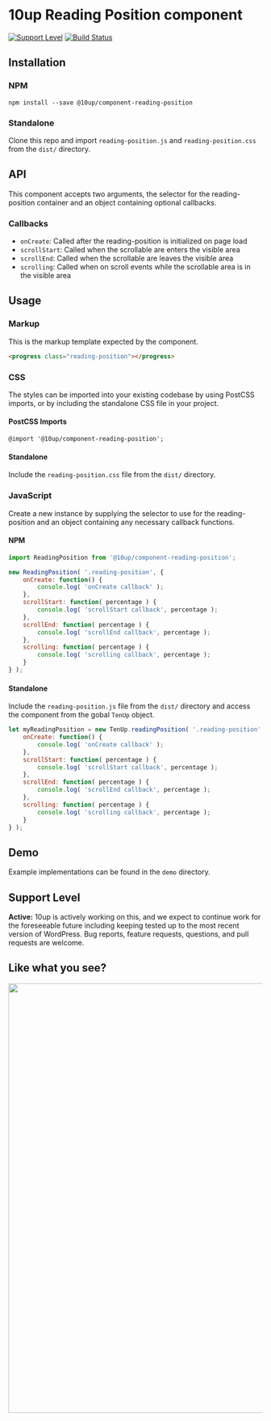 # 10up Reading Position component

[![Support Level](https://img.shields.io/badge/support-active-green.svg)](#support-level) [![Build Status][cli-img]][cli-url]

[cli-img]: https://travis-ci.org/10up/component-reading-position.svg?branch=master
[cli-url]: https://travis-ci.org/10up/component-reading-position

## Installation

### NPM
`npm install --save @10up/component-reading-position`

### Standalone
Clone this repo and import `reading-position.js` and `reading-position.css` from the `dist/` directory.

## API

This component accepts two arguments, the selector for the reading-position container and an object containing optional callbacks.

### Callbacks

- `onCreate`: Called after the reading-position is initialized on page load
- `scrollStart`: Called when the scrollable are enters the visible area
- `scrollEnd`: Called when the scrollable are leaves the visible area
- `scrolling`: Called when on scroll events while the scrollable area is in the visible area

## Usage

### Markup

This is the markup template expected by the component.

```html
<progress class="reading-position"></progress>
```

### CSS

The styles can be imported into your existing codebase by using PostCSS imports, or by including the standalone CSS file in your project.

#### PostCSS Imports
`@import '@10up/component-reading-position';`

#### Standalone
Include the `reading-position.css` file from the `dist/` directory.

### JavaScript

Create a new instance by supplying the selector to use for the reading-position and an object containing any necessary callback functions.

#### NPM

```javascript
import ReadingPosition from '@10up/component-reading-position';

new ReadingPosition( '.reading-position', {
	onCreate: function() {
		console.log( 'onCreate callback' );
	},
	scrollStart: function( percentage ) {
		console.log( 'scrollStart callback', percentage );
	},
	scrollEnd: function( percentage ) {
		console.log( 'scrollEnd callback', percentage );
	},
	scrolling: function( percentage ) {
		console.log( 'scrolling callback', percentage );
	}
} );
```

#### Standalone

Include the `reading-position.js` file from the `dist/` directory and access the component from the gobal `TenUp` object.

```javascript
let myReadingPosition = new TenUp.readingPosition( '.reading-position', {
	onCreate: function() {
		console.log( 'onCreate callback' );
	},
	scrollStart: function( percentage ) {
		console.log( 'scrollStart callback', percentage );
	},
	scrollEnd: function( percentage ) {
		console.log( 'scrollEnd callback', percentage );
	},
	scrolling: function( percentage ) {
		console.log( 'scrolling callback', percentage );
	}
} );
```

## Demo

Example implementations can be found in the `demo` directory.

## Support Level

**Active:** 10up is actively working on this, and we expect to continue work for the foreseeable future including keeping tested up to the most recent version of WordPress.  Bug reports, feature requests, questions, and pull requests are welcome.

## Like what you see?

<a href="http://10up.com/contact/"><img src="https://10updotcom-wpengine.s3.amazonaws.com/uploads/2016/10/10up-Github-Banner.png" width="850"></a>
